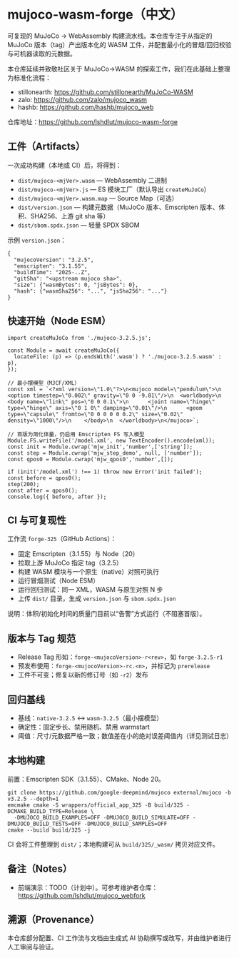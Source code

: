 # mujoco-wasm-forge（中文）

可复现的 MuJoCo → WebAssembly 构建流水线。本仓库专注于从指定的 MuJoCo 版本（tag）产出版本化的 WASM 工件，并配套最小化的冒烟/回归校验与可机器读取的元数据。

本仓库延续并致敬社区关于 MuJoCo→WASM 的探索工作，我们在此基础上整理为标准化流程：

- stillonearth: https://github.com/stillonearth/MuJoCo-WASM
- zalo: https://github.com/zalo/mujoco_wasm
- hashb: https://github.com/hashb/mujoco_web

仓库地址：https://github.com/lshdlut/mujoco-wasm-forge

## 工件（Artifacts）

一次成功构建（本地或 CI）后，将得到：

- `dist/mujoco-<mjVer>.wasm` — WebAssembly 二进制
- `dist/mujoco-<mjVer>.js` — ES 模块工厂（默认导出 `createMuJoCo`）
- `dist/mujoco-<mjVer>.wasm.map` — Source Map（可选）
- `dist/version.json` — 构建元数据（MuJoCo 版本、Emscripten 版本、体积、SHA256、上游 git sha 等）
- `dist/sbom.spdx.json` — 轻量 SPDX SBOM

示例 `version.json`：

```
{
  "mujocoVersion": "3.2.5",
  "emscripten": "3.1.55",
  "buildTime": "2025-..Z",
  "gitSha": "<upstream mujoco sha>",
  "size": {"wasmBytes": 0, "jsBytes": 0},
  "hash": {"wasmSha256": "...", "jsSha256": "..."}
}
```

## 快速开始（Node ESM）

```
import createMuJoCo from './mujoco-3.2.5.js';

const Module = await createMuJoCo({
  locateFile: (p) => (p.endsWith('.wasm') ? './mujoco-3.2.5.wasm' : p),
});

// 最小摆模型（MJCF/XML）
const xml = `<?xml version=\"1.0\"?>\n<mujoco model=\"pendulum\">\n  <option timestep=\"0.002\" gravity=\"0 0 -9.81\"/>\n  <worldbody>\n    <body name=\"link\" pos=\"0 0 0.1\">\n      <joint name=\"hinge\" type=\"hinge\" axis=\"0 1 0\" damping=\"0.01\"/>\n      <geom type=\"capsule\" fromto=\"0 0 0 0 0 0.2\" size=\"0.02\" density=\"1000\"/>\n    </body>\n  </worldbody>\n</mujoco>`;

// 首版为简化体量，仍启用 Emscripten FS 写入模型
Module.FS.writeFile('/model.xml', new TextEncoder().encode(xml));
const init = Module.cwrap('mjw_init','number',['string']);
const step = Module.cwrap('mjw_step_demo', null, ['number']);
const qpos0 = Module.cwrap('mjw_qpos0','number',[]);

if (init('/model.xml') !== 1) throw new Error('init failed');
const before = qpos0();
step(200);
const after = qpos0();
console.log({ before, after });
```

## CI 与可复现性

工作流 `forge-325`（GitHub Actions）：

- 固定 Emscripten（3.1.55）与 Node（20）
- 拉取上游 MuJoCo 指定 tag（3.2.5）
- 构建 WASM 模块与一个原生（native）对照可执行
- 运行冒烟测试（Node ESM）
- 运行回归测试：同一 XML，WASM 与原生对照 N 步
- 上传 `dist/` 目录，生成 `version.json` 与 `sbom.spdx.json`

说明：体积/初始化时间的质量门目前以“告警”方式运行（不阻塞首版）。

## 版本与 Tag 规范

- Release Tag 形如：`forge-<mujocoVersion>-r<rev>`，如 `forge-3.2.5-r1`
- 预发布使用：`forge-<mujocoVersion>-rc.<n>`，并标记为 `prerelease`
- 工件不可变；修复以新的修订号（如 `-r2`）发布

## 回归基线

- 基线：`native-3.2.5` ↔ `wasm-3.2.5`（最小摆模型）
- 确定性：固定步长、禁用随机、禁用 warmstart
- 阈值：尺寸/元数据严格一致；数值差在小的绝对误差阈值内（详见测试日志）

## 本地构建

前置：Emscripten SDK（3.1.55）、CMake、Node 20。

```
git clone https://github.com/google-deepmind/mujoco external/mujoco -b v3.2.5 --depth=1
emcmake cmake -S wrappers/official_app_325 -B build/325 -DCMAKE_BUILD_TYPE=Release \
  -DMUJOCO_BUILD_EXAMPLES=OFF -DMUJOCO_BUILD_SIMULATE=OFF -DMUJOCO_BUILD_TESTS=OFF -DMUJOCO_BUILD_SAMPLES=OFF
cmake --build build/325 -j
```

CI 会将工件整理到 `dist/`；本地构建可从 `build/325/_wasm/` 拷贝对应文件。

## 备注（Notes）

- 前端演示：TODO（计划中）。可参考维护者仓库：https://github.com/lshdlut/mujoco_webfork

## 溯源（Provenance）

本仓库部分配置、CI 工作流与文档由生成式 AI 协助撰写或改写，并由维护者进行人工审阅与验证。
